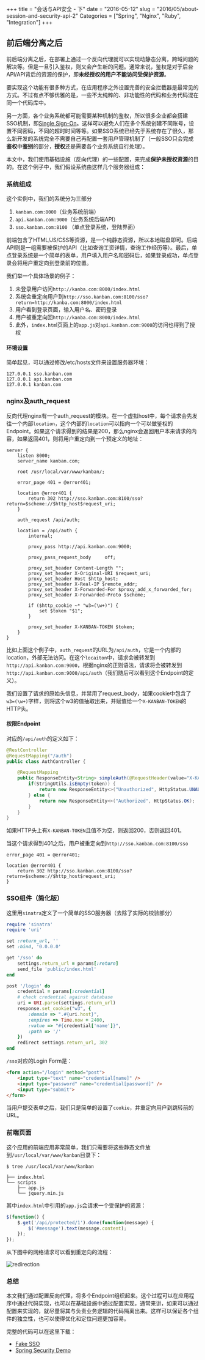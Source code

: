 +++
title = "会话与API安全 - 下"
date = "2016-05-12"
slug = "2016/05/about-session-and-security-api-2"
Categories = ["Spring", "Nginx", "Ruby", "Integration"]
+++

## 前后端分离之后

前后端分离之后，在部署上通过一个反向代理就可以实现动静态分离，跨域问题的解决等。但是一旦引入鉴权，则又会产生新的问题。通常来说，鉴权是对于后台API/API背后的资源的保护，即**未经授权的用户不能访问受保护资源**。

要实现这个功能有很多种方式，在应用程序之外设置完善的安全拦截器是最常见的方式。不过有点不够优雅的是，一些不太纯粹的、非功能性的代码和业务代码混在同一个代码库中。

另一方面，各个业务系统都可能需要某种机制的鉴权，所以很多企业都会搭建SSO机制，即[Single Sign-On](https://en.wikipedia.org/wiki/Single_sign-on)。这样可以避免人们在多个系统创建不同账号，设置不同密码，不同的超时时间等等。如果SSO系统已经先于系统存在了很久，那么新开发的系统完全不需要自己再配置一套用户管理机制了（一般SSO只会完成**鉴权**中**鉴别**的部分，**授权**还是需要各个业务系统自行处理）。

本文中，我们使用基础设施（反向代理）的一些配置，来完成**保护未授权资源**的目的。在这个例子中，我们假设系统由这样几个服务器组成：

### 系统组成

这个实例中，我们的系统分为三部分

1.  `kanban.com:8000`（业务系统前端）
1.  `api.kanban.com:9000`（业务系统后端API）
1.  `sso.kanban.com:8100` （单点登录系统，登陆界面）

前端包含了HTML/JS/CSS等资源，是一个纯静态资源，所以本地磁盘即可。后端API则是一组需要被保护的API（比如查询工资详情，查询工作经历等）。最后，单点登录系统是一个简单的表单，用户填入用户名和密码后，如果登录成功，单点登录会将用户重定向到登录前的位置。

我们举一个具体场景的例子：

1.  未登录用户访问`http://kanba.com:8000/index.html`
1.  系统会重定向用户到`http://sso.kanban.com:8100/sso?return=http://kanba.com:8000/index.html`
1.  用户看到登录页面，输入用户名、密码登录
1.  用户被重定向回`http://kanba.com:8000/index.html`
1.  此外，`index.htm`l页面上的`app.js`对`api.kanban.com:9000`的访问也得到了授权

#### 环境设置

简单起见，可以通过修改/etc/hosts文件来设置服务器环境：

```
127.0.0.1 sso.kanban.com
127.0.0.1 api.kanban.com
127.0.0.1 kanban.com
```

### nginx及auth_request

反向代理nginx有一个auth_request的模块。在一个虚拟host中，每个请求会先发往一个内部`location`，这个内部的`location`可以指向一个可以做鉴权的Endpoint。如果这个请求得到的结果是200，那么nginx会返回用户本来请求的内容，如果返回401，则将用户重定向到一个预定义的地址：

```
server {
    listen 8000;
    server_name kanban.com;

    root /usr/local/var/www/kanban/;

    error_page 401 = @error401;

    location @error401 {
        return 302 http://sso.kanban.com:8100/sso?return=$scheme://$http_host$request_uri;
    }

    auth_request /api/auth;

    location = /api/auth {
        internal;

        proxy_pass http://api.kanban.com:9000;

        proxy_pass_request_body     off;

        proxy_set_header Content-Length "";
        proxy_set_header X-Original-URI $request_uri;
        proxy_set_header Host $http_host;
        proxy_set_header X-Real-IP $remote_addr;
        proxy_set_header X-Forwarded-For $proxy_add_x_forwarded_for;
        proxy_set_header X-Forwarded-Proto $scheme;

        if ($http_cookie ~* "w3=(\w+)") {
            set $token "$1";
        }

        proxy_set_header X-KANBAN-TOKEN $token;
    }
}
```

比如上面这个例子中，`auth_request`的URL为`/api/auth`，它是一个内部的location，外部无法访问。在这个`locaiton`中，请求会被转发到`http://api.kanban.com:9000`，根据nginx的正则语法，请求将会被转发到`http://api.kanban.com:9000/api/auth`（我们随后可以看到这个Endpoint的定义）。

我们设置了请求的原始头信息，并禁用了request_body，如果cookie中包含了`w3=(\w+)`字样，则将这个w3的值抽取出来，并赋值给一个`X-KANBAN-TOKEN`的HTTP头。

#### 权限Endpoint

对应的`/api/auth`的定义如下：

```java
@RestController
@RequestMapping("/auth")
public class AuthController {

    @RequestMapping
    public ResponseEntity<String> simpleAuth(@RequestHeader(value="X-KANBAN-TOKEN", defaultValue = "") String token) {
        if(StringUtils.isEmpty(token)) {
            return new ResponseEntity<>("Unauthorized", HttpStatus.UNAUTHORIZED);
        } else {
            return new ResponseEntity<>("Authorized", HttpStatus.OK);
        }
    }
}
```

如果HTTP头上有`X-KANBAN-TOKEN`且值不为空，则返回200，否则返回401。

当这个请求得到401之后，用户被重定向到`http://sso.kanban.com:8100/sso`

```
error_page 401 = @error401;

location @error401 {
    return 302 http://sso.kanban.com:8100/sso?return=$scheme://$http_host$request_uri;
}
```

### SSO组件（简化版）

这里用`sinatra`定义了一个简单的SSO服务器（去除了实际的校验部分）

```ruby
require 'sinatra'
require 'uri'

set :return_url, ''
set :bind, '0.0.0.0'

get '/sso' do
    settings.return_url = params[:return]
    send_file 'public/index.html'
end

post '/login' do
	credential = params[:credential]
	# check credential against database
	uri = URI.parse(settings.return_url)
	response.set_cookie("w3", {
		:domain => ".#{uri.host}",
	    :expires => Time.now + 2400,
	    :value => "#{credential['name']}",
	    :path => '/'
  	})
	redirect settings.return_url, 302
end
```

`/sso`对应的Login Form是：

```html
<form action="/login" method="post">
	<input type="text" name="credential[name]" />
	<input type="password" name="credential[password]" />
	<input type="submit">
</form>
```

当用户提交表单之后，我们只是简单的设置了`cookie`，并重定向用户到跳转前的URL。

### 前端页面

这个应用的前端应用非常简单，我们只需要将这些静态文件放到`/usr/local/var/www/kanban`目录下：

```
$ tree /usr/local/var/www/kanban

├── index.html
└── scripts
    ├── app.js
    └── jquery.min.js
```

其中`index.html`中引用的`app.js`会请求一个受保护的资源：

```js
$(function() {
	$.get('/api/protected/1').done(function(message) {
		$('#message').text(message.content);
	});
});
```

从下图中的网络请求可以看到重定向的流程：

![redirection](/images/2016/05/redirection-resized.png)

### 总结

本文我们通过配置反向代理，将多个Endpoint组织起来。这个过程可以在应用程序中通过代码实现，也可以在基础设施中通过配置实现，通常来讲，如果可以通过配置来实现的，就尽量将其与负责业务逻辑的代码隔离出来。这样可以保证各个组件的独立性，也可以使得优化和定位问题更加容易。

完整的代码可以在这里下载：

-  [Fake SSO](https://github.com/abruzzi/fake-sso)
-  [Spring Security Demo](https://github.com/abruzzi/spring-security-demo)
